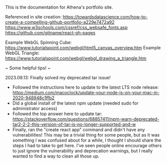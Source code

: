 This is the documentation for Athena's portfolio site.

Referenced in site creation:
https://towardsdatascience.com/how-to-create-a-compelling-github-portfolio-a229e7472a92
https://www.w3schools.com/cssref/css_websafe_fonts.asp
https://github.com/gitname/react-gh-pages

Example WebGL Spinning Cube:
https://www.tutorialspoint.com/webgl/html5_canvas_overview.htm
Example WebGL Triangle:
https://www.tutorialspoint.com/webgl/webgl_drawing_a_triangle.htm

~ Some helpful tips! ~

2023.09.13: Finally solved my deprecated tar issue!
- Followed the instructions here to update to the latest LTS node release:
https://medium.com/macoclock/update-your-node-js-on-your-mac-in-2020-948948c1ffb2
- Did a global install of the latest npm update (needed sudo for administrator access)
- Followed the top answer here to update tar:
https://stackoverflow.com/questions/68857411/npm-warn-deprecated-tar2-2-2-this-version-of-tar-is-no-longer-supported-and-w
- Finally, ran the "create react app" command and didn't have any vulnerabilities!
This may be a trivial thing for some people, but as it was something I was confused
about for a while, I thought I should share the steps I had to take to get here.
I've seen people online encourage others to just ignore the vulnerability and
deprecation warnings, but I really wanted to find a way to clean all those up.
